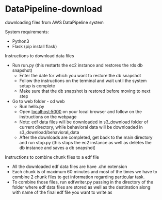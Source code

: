 # DataPipeline-download
downloading files from AWS DataPipeline system

System requirements:
  - Python3
  - Flask (pip install flask)

Instructions to download data files
- Run run.py (this restarts the ec2 instance and restores the rds db snapshot)
    - Enter the date for which you want to restore the db snapshot
    - Follow the instructions on the terminal and wait until the system setup is complete
    - Make sure that the db snapshot is restored before moving to next step
- Go to web folder - cd web
    - Run hello.py
    - Open [localhost:5000](localhost:5000) on your local browser and follow on the instructions on the webpage
    - Note: edf data files will be downloaded in s3_download folder of current directory, while behavioral data will be downloaded in s3_download/behavioral_data
    - After the downloads are completed, get back to the main directory and run stop.py (this stops the ec2 instance as well as deletes the db instance and saves a db snapshot)

Instructions to combine chunk files to a edf file
- All the downloaded edf data files are have .chn extension
- Each chunk is of maximum 60 minutes and most of the times we have to combine 2 chunk files to get information regarding particular task.
- To combine those files, run edfwriter.py passing in the directory of the folder where edf data files are stored as well as the destination along with name of the final edf file you want to write as
